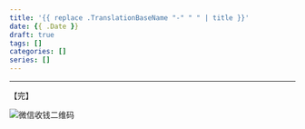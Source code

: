 ```yaml
---
title: '{{ replace .TranslationBaseName "-" " " | title }}'
date: {{ .Date }}
draft: true
tags: []
categories: []
series: []
---
```


---

【完】

![微信收钱二维码](/img/wechat-receive-money-qrcode-0.01.jpg)
